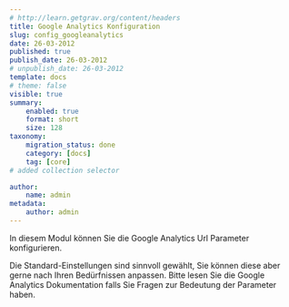 ```yaml
---
# http://learn.getgrav.org/content/headers
title: Google Analytics Konfiguration
slug: config_googleanalytics
date: 26-03-2012
published: true
publish_date: 26-03-2012
# unpublish_date: 26-03-2012
template: docs
# theme: false
visible: true
summary:
    enabled: true
    format: short
    size: 128
taxonomy:
    migration_status: done
    category: [docs]
    tag: [core]
# added collection selector

author:
    name: admin
metadata:
    author: admin
---
```



In diesem Modul können Sie die Google Analytics Url Parameter konfigurieren.

Die Standard-Einstellungen sind sinnvoll gewählt, Sie können diese aber gerne nach Ihren Bedürfnissen anpassen. Bitte lesen Sie die Google Analytics Dokumentation falls Sie Fragen zur Bedeutung der Parameter haben.